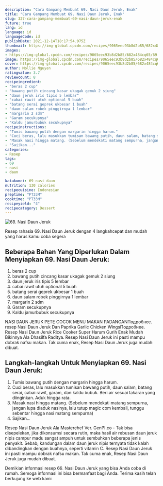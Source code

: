 ```yaml
---
description: "Cara Gampang Membuat 69. Nasi Daun Jeruk, Enak"
title: "Cara Gampang Membuat 69. Nasi Daun Jeruk, Enak"
slug: 327-cara-gampang-membuat-69-nasi-daun-jeruk-enak
future: true
lang: id
language: id
languageCode: id
publishDate: 2021-12-14T18:17:54.975Z 
thumbnail: https://img-global.cpcdn.com/recipes/9065eec93b8d2b85/682x484cq65/69-nasi-daun-jeruk-foto-resep-utama.png
images:
- https://img-global.cpcdn.com/recipes/9065eec93b8d2b85/682x484cq65/69-nasi-daun-jeruk-foto-resep-utama.png
image: https://img-global.cpcdn.com/recipes/9065eec93b8d2b85/682x484cq65/69-nasi-daun-jeruk-foto-resep-utama.png
cover: https://img-global.cpcdn.com/recipes/9065eec93b8d2b85/682x484cq65/69-nasi-daun-jeruk-foto-resep-utama.png
author: Mollie Nguyen
ratingvalue: 3.7
reviewcount: 8
recipeingredient:
- "beras 2 cup"
- "bawang putih cincang kasar ukagak gemuk 2 siung"
- "daun jeruk iris tipis 5 lembar"
- "cabai rawit utuh optional 5 buah"
- "batang serai geprek ukbesar 1 buah"
- "daun salam robek pinggirnya 1 lembar"
- "margarin 2 sdm"
- "Garam secukupnya"
- "Kaldu jamurbubuk secukupnya"
recipeinstructions:
- "Tumis bawang putih dengan margarin hingga harum."
- "Cuci beras, lalu masukkan tumisan bawang putih, daun salam, batang serai, cabai rawit, garam, dan kaldu bubuk. Beri air sesuai takaran yang diinginkan. Aduk hingga rata."
- "Masak nasi hingga matang. (Sebelum mendekati matang sempurna, jangan lupa diaduk nasinya, lalu tutup magic com kembali, tunggu sebentar hingga nasi matang sempurna)"
- "Sajikan..."
categories:
- Resep
tags:
- 69
- nasi
- daun

katakunci: 69 nasi daun 
nutrition: 130 calories
recipecuisine: Indonesian
preptime: "PT33M"
cooktime: "PT33M"
recipeyield: "4"
recipecategory: Dessert
---
```



![69. Nasi Daun Jeruk](https://img-global.cpcdn.com/recipes/9065eec93b8d2b85/682x484cq65/69-nasi-daun-jeruk-foto-resep-utama.png)

Resep rahasia 69. Nasi Daun Jeruk    dengan 4 langkahcepat dan mudah yang harus kamu coba segera

<!--inarticleads1-->

## Beberapa Bahan Yang Diperlukan Dalam Menyiapkan 69. Nasi Daun Jeruk:

1. beras 2 cup
1. bawang putih cincang kasar ukagak gemuk 2 siung
1. daun jeruk iris tipis 5 lembar
1. cabai rawit utuh optional 5 buah
1. batang serai geprek ukbesar 1 buah
1. daun salam robek pinggirnya 1 lembar
1. margarin 2 sdm
1. Garam secukupnya
1. Kaldu jamurbubuk secukupnya

NASI DAUN JERUK PETE COCOK MENU MAKAN PADANGANПодробнее. resep Nasi Daun Jeruk Dan Paprika Garlic Chicken WingsПодробнее. Resep Nasi Daun Jeruk Rice Cooker Super Harum Gurih Enak Mudah Bikinnya Ala Dhasilfa Raditya. Resep Nasi Daun Jeruk ini pasti mampu dobrak nafsu makan. Tak cuma enak, Resep Nasi Daun Jeruk juga mudah dibuat. 

<!--inarticleads2-->

## Langkah-langkah Untuk Menyiapkan 69. Nasi Daun Jeruk:

1. Tumis bawang putih dengan margarin hingga harum.
1. Cuci beras, lalu masukkan tumisan bawang putih, daun salam, batang serai, cabai rawit, garam, dan kaldu bubuk. Beri air sesuai takaran yang diinginkan. Aduk hingga rata.
1. Masak nasi hingga matang. (Sebelum mendekati matang sempurna, jangan lupa diaduk nasinya, lalu tutup magic com kembali, tunggu sebentar hingga nasi matang sempurna)
1. Sajikan...


Resep Nasi Daun Jeruk Ala Masterchef Ver. GenPI.co - Tak bisa disepelekan, jika dikonsumsi secara rutin, maka hasil air rebusan daun jeruk nipis campur madu sangat ampuh untuk sembuhkan beberapa jenis penyakit. Sebab, kandungan dalam daun jeruk nipis ternyata tidak kalah dibandingkan dengan buahnya, seperti vitamin C. Resep Nasi Daun Jeruk ini pasti mampu dobrak nafsu makan. Tak cuma enak, Resep Nasi Daun Jeruk juga mudah dibuat. 

Demikian informasi  resep 69. Nasi Daun Jeruk   yang bisa Anda coba di rumah. Semoga informasi ini bisa bermanfaat bagi Anda. Terima kasih telah berkujung ke web kami
